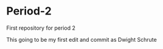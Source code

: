 # Period-2
First repository for period 2

This going to be my first edit and commit as Dwight Schrute

<html>
</html>
